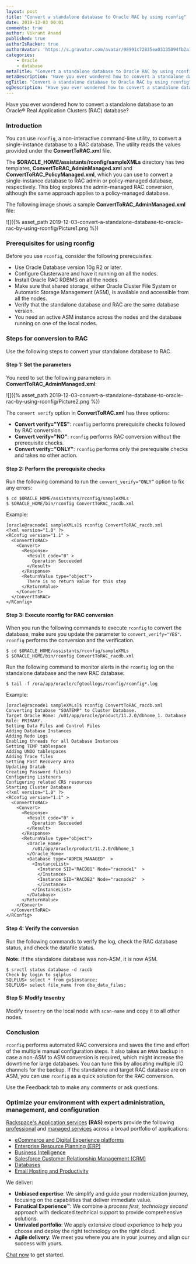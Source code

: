 ```yaml
---
layout: post
title: "Convert a standalone database to Oracle RAC by using rconfig"
date: 2019-12-03 00:01
comments: true
author: Vikrant Anand
published: true
authorIsRacker: true
authorAvatar: 'https://s.gravatar.com/avatar/98991c72835ea03135094fb2a1b6e3c0?s=80'
categories:
    - Oracle
    - database
metaTitle: "Convert a standalone database to Oracle RAC by using rconfig"
metaDescription: "Have you ever wondered how to convert a standalone database to an Oracle&reg; Real Application Clusters (RAC) database?"
ogTitle: "Convert a standalone database to Oracle RAC by using rconfig"
ogDescription: "Have you ever wondered how to convert a standalone database to an Oracle&reg; Real Application Clusters (RAC) database?"
---
```


Have you ever wondered how to convert a standalone database to an Oracle&reg;
Real Application Clusters (RAC) database?

<!-- more -->

### Introduction

You can use `rconfig`, a non-interactive command-line utility, to convert a
single-instance database to a RAC database. The
utility reads the values provided under the **ConvertToRAC.xml** file.

The **$ORACLE_HOME/assistants/rconfig/sampleXMLs** directory has two templates,
**ConvertToRAC\_AdminManaged.xml** and **ConvertToRAC\_PolicyManaged.xml**,
which you can use to convert a single-instance database to RAC admin or
policy-managed database, respectively. This blog explores the  admin-managed RAC
conversion, although the same approach applies to a policy-managed
database.

The following image shows a sample **ConvertToRAC_AdminManaged.xml** file:

![]({% asset_path 2019-12-03-convert-a-standalone-database-to-oracle-rac-by-using-rconfig/Picture1.png %})

### Prerequisites for using rconfig

Before you use `rconfig`, consider the following prerequisites:

-	Use Oracle Database version 10g R2 or later.
-	Configure Clusterware and have it running on all the nodes.
-	Install Oracle RAC RDBMS on all the nodes.
-	Make sure that shared storage, either Oracle Cluster File System or Automatic
   Storage Management (ASM), is available and accessible from all the nodes.
-	Verify that the standalone database and RAC are the same database version.
-	You need an active ASM instance across the nodes and the database running on
   one of the local nodes.

### Steps for conversion to RAC

Use the following steps to convert your standalone database to RAC.

#### Step 1:  Set the parameters

You need to set the following parameters in **ConvertToRAC_AdminManaged.xml**:

![]({% asset_path 2019-12-03-convert-a-standalone-database-to-oracle-rac-by-using-rconfig/Picture2.png %})

The `convert verify` option in **ConvertToRAC.xml** has three options:

-	**Convert verify="YES"**: `rconfig` performs prerequisite checks followed by
   RAC conversion.
-	**Convert verify="NO"**: `rconfig` performs RAC conversion without the
   prerequisite checks.
-	**Convert verify="ONLY"**: `rconfig` performs only the prerequisite checks and
   takes no other action.

#### Step 2: Perform the prerequisite checks

Run the following command to run the `convert_verify="ONLY”` option to fix any
errors:

    $ cd $ORACLE_HOME/assistants/rconfig/sampleXMLs
    $ $ORACLE_HOME/bin/rconfig ConvertToRAC_racdb.xml

Example:

    [oracle@racnode1 sampleXMLs]$ rconfig ConvertToRAC_racdb.xml
    <?xml version="1.0" ?>
    <RConfig version="1.1" >
      <ConvertToRAC>
        <Convert>
          <Response>
            <Result code="0" >
              Operation Succeeded
            </Result>
          </Response>
          <ReturnValue type="object">
            There is no return value for this step
          </ReturnValue>
        </Convert>
      </ConvertToRAC>
    </RConfig>

#### Step 3: Execute rconfig for RAC conversion

When you run the following commands to execute `rconfig` to convert the
database, make sure you update the parameter to `convert_verify="YES"`.
`rconfig` performs the conversion and the verification.

    $ cd $ORACLE_HOME/assistants/rconfig/sampleXMLs
    $ $ORACLE_HOME/bin/rconfig ConvertToRAC_racdb.xml

Run the following command to monitor alerts in the `rconfig` log on the
standalone database and the new RAC database:

    $ tail -f /ora/app/oracle/cfgtoollogs/rconfig/rconfig*.log

Example:

    [oracle@racnode1 sampleXMLs]$ rconfig ConvertToRAC_racdb.xml
    Converting Database "SOATEMP" to Cluster Database.
    Target Oracle Home: /u01/app/oracle/product/11.2.0/dbhome_1. Database Role: PRIMARY.
    Setting Data Files and Control Files
    Adding Database Instances
    Adding Redo Logs
    Enabling threads for all Database Instances
    Setting TEMP tablespace
    Adding UNDO tablespaces
    Adding Trace files
    Setting Fast Recovery Area
    Updating Oratab
    Creating Password file(s)
    Configuring Listeners
    Configuring related CRS resources
    Starting Cluster Database
    <?xml version="1.0" ?>
    <RConfig version="1.1" >
      <ConvertToRAC>
        <Convert>
          <Response>
            <Result code="0" >
              Operation Succeeded
            </Result>
          </Response>
          <ReturnValue type="object">
            <Oracle_Home>
              /u01/app/oracle/product/11.2.0/dbhome_1
            </Oracle_Home>
            <Database type="ADMIN_MANAGED"  >
              <InstanceList>
                <Instance SID="RACDB1" Node="racnode1"  >
                </Instance>
                <Instance SID="RACDB2" Node="racnode2"  >
                </Instance>
              </InstanceList>
            </Database>
          </ReturnValue>
        </Convert>
      </ConvertToRAC>
    </RConfig>

#### Step 4: Verify the conversion

Run the following commands to verify the log, check the RAC database status,
and check the datafile status.

**Note:** If the standalone database was non-ASM, it is now ASM.

    $ srvctl status database -d racdb
    Check by login to sqlplus
    SQLPLUS> select * from gv$instance;
    SQLPLUS> select file_name from dba_data_files;

#### Step 5: Modify tnsentry

Modify `tnsentry` on the local node with `scan-name` and copy it to all other
nodes.

### Conclusion

`rconfig` performs automated RAC conversions and saves the time and effort of
the multiple manual configuration steps. It also takes an `RMAN` backup in case
a non-ASM to ASM conversion is required, which might increase the downtime for
large databases. You can tune this by allocating multiple I/O channels for the
backup. If the standalone and target RAC database are on ASM, you can use
`rconfig` as a quick solution for the RAC conversion.

Use the Feedback tab to make any comments or ask questions.

### Optimize your environment with expert administration, management, and configuration

[Rackspace's Application services](https://www.rackspace.com/application-management/managed-services)
**(RAS)** experts provide the following [professional](https://www.rackspace.com/application-management/professional-services)
and
[managed services](https://www.rackspace.com/application-management/managed-services) across
a broad portfolio of applications:

- [eCommerce and Digital Experience platforms](https://www.rackspace.com/ecommerce-digital-experience)
- [Enterprise Resource Planning (ERP)](https://www.rackspace.com/erp)
- [Business Intelligence](https://www.rackspace.com/business-intelligence)
- [Salesforce Customer Relationship Management (CRM)](https://www.rackspace.com/salesforce-managed-services)
- [Databases](https://www.rackspace.com/dba-services)
- [Email Hosting and Productivity](https://www.rackspace.com/email-hosting)

We deliver:

- **Unbiased expertise**: We simplify and guide your modernization journey,
focusing on the capabilities that deliver immediate value.
- **Fanatical Experience**&trade;: We combine a *process first, technology second*
approach with dedicated technical support to provide comprehensive solutions.
- **Unrivaled portfolio**: We apply extensive cloud experience to help you
choose and deploy the right technology on the right cloud.
- **Agile delivery**: We meet you where you are in your journey and align
our success with yours.

[Chat now](https://www.rackspace.com/#chat) to get started.

